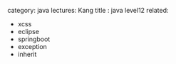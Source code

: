 category: java
lectures: Kang
title : java level12
related:
- xcss
- eclipse
- springboot
- exception
- inherit
